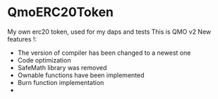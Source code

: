 # QmoERC20Token
My own erc20 token, used for my daps and tests
This is QMO v2
New features !:
- The version of compiler has been changed to a newest one
- Code optimization
- SafeMath library was removed
- Ownable functions have been implemented
- Burn function implementation
- 
